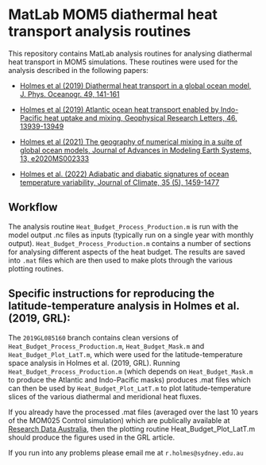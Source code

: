 # MatLab MOM5 diathermal heat transport analysis routines

This repository contains MatLab analysis routines for analysing
diathermal heat transport in MOM5 simulations. These routines were
used for the analysis described in the following papers:

- [Holmes et al (2019) Diathermal heat transport in a global ocean model, J. Phys. Oceanogr. 49, 141-161](https://doi.org/10.1175/JPO-D-18-0098.1)

- [Holmes et al (2019) Atlantic ocean heat transport enabled by Indo-Pacific heat uptake and mixing, Geophysical Research Letters, 46, 13939-13949](https://doi.org/10.1029/2019GL085160)

- [Holmes et al (2021) The geography of numerical mixing in a suite of global ocean models, Journal of Advances in Modeling Earth Systems, 13, e2020MS002333](https://doi.org/10.1029/2020MS002333) 

- [Holmes et al. (2022) Adiabatic and diabatic signatures of ocean temperature variability, Journal of Climate, 35 (5), 1459-1477](https://doi.org/10.1175/JCLI-D-21-0695.1)

## Workflow

The analysis routine `Heat_Budget_Process_Production.m` is run with
the model output .nc files as inputs (typically run on a single year
with monthly output). `Heat_Budget_Process_Production.m` contains a
number of sections for analysing different aspects of the heat
budget. The results are saved into `.mat` files which are then used to
make plots through the various plotting routines.

## Specific instructions for reproducing the latitude-temperature analysis in Holmes et al. (2019, GRL):

The `2019GL085160` branch contains clean versions of
`Heat_Budget_Process_Production.m`, `Heat_Budget_Mask.m` and
`Heat_Budget_Plot_LatT.m`, which were used for the
latitude-temperature space analysis in Holmes et al. (2019,
GRL). Running `Heat_Budget_Process_Production.m` (which depends on
`Heat_Budget_Mask.m` to produce the Atlantic and Indo-Pacific masks)
produces .mat files which can then be used by
`Heat_Budget_Plot_LatT.m` to plot latitude-temperature slices of the
various diathermal and meridional heat fluxes.

If you already have the processed .mat files (averaged over the last
10 years of the MOM025 Control simulation) which are publically
available at [Research Data
Australia](https://doi.org/10.26190/5dc23d4b7e739), then the plotting
routine Heat_Budget_Plot_LatT.m should produce the figures used in the
GRL article.

If you run into any problems please email me at
`r.holmes@sydney.edu.au`


